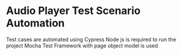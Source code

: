 # Audio Player Test Scenario Automation
Test cases are automated using Cypress
Node js is required to run the project
Mocha Test Framework with page object model is used 
